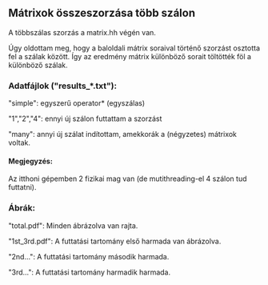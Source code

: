 ## Mátrixok összeszorzása több szálon

A többszálas szorzás a matrix.hh végén van.

Úgy oldottam meg, hogy a baloldali mátrix soraival történő szorzást osztotta fel a szálak között.
Így az eredmény mátrix különböző sorait töltötték föl a különböző szálak.

### Adatfájlok ("results_*.txt"):

"simple": egyszerű operator* (egyszálas)

"1","2","4": ennyi új szálon futtattam a szorzást

"many": annyi új szálat indítottam, amekkorák a (négyzetes) mátrixok voltak.

#### Megjegyzés:

Az itthoni gépemben 2 fizikai mag van (de mutithreading-el 4 szálon tud futtatni).

### Ábrák:

"total.pdf": Minden ábrázolva van rajta.

"1st_3rd.pdf": A futtatási tartomány első harmada van ábrázolva.

"2nd...": A futtatási tartomány második harmada.

"3rd...": A futtatási tartomány harmadik harmada.
